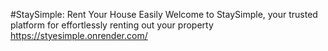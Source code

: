 #StaySimple: Rent Your House Easily
Welcome to StaySimple, your trusted platform for effortlessly renting out your property
https://styesimple.onrender.com/
